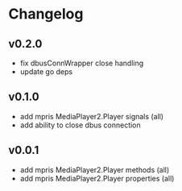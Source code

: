 # Changelog

## v0.2.0
- fix dbusConnWrapper close handling
- update go deps

## v0.1.0
- add mpris MediaPlayer2.Player signals  (all)
- add ability to close dbus connection

## v0.0.1
- add mpris MediaPlayer2.Player methods (all)
- add mpris MediaPlayer2.Player properties (all)
